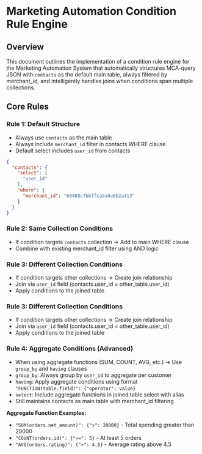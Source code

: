 # Marketing Automation Condition Rule Engine

## Overview

This document outlines the implementation of a condition rule engine for the Marketing Automation System that automatically structures MCA-query JSON with `contacts` as the default main table, always filtered by merchant_id, and intelligently handles joins when conditions span multiple collections.

## Core Rules

### Rule 1: Default Structure
- Always use `contacts` as the main table
- Always include `merchant_id` filter in contacts WHERE clause
- Default select includes `user_id` from contacts

```json
{
  "contacts": {
    "select": [
      "user_id"
    ],
    "where": {
      "merchant_id": "68468c7bbffca9a0a6b2a413"      
    }
  }
}
```

### Rule 2: Same Collection Conditions
- If condition targets `contacts` collection → Add to main WHERE clause
- Combine with existing merchant_id filter using AND logic

### Rule 3: Different Collection Conditions
- If condition targets other collections → Create join relationship
- Join via `user_id` field (contacts.user_id = other_table.user_id)
- Apply conditions to the joined table

### Rule 3: Different Collection Conditions
- If condition targets other collections → Create join relationship
- Join via `user_id` field (contacts.user_id = other_table.user_id)
- Apply conditions to the joined table

### Rule 4: Aggregate Conditions (Advanced)
- When using aggregate functions (SUM, COUNT, AVG, etc.) → Use `group_by` and `having` clauses
- `group_by`: Always group by `user_id` to aggregate per customer
- `having`: Apply aggregate conditions using format `"FUNCTION(table.field)": {"operator": value}`
- `select`: Include aggregate functions in joined table select with alias
- Still maintains contacts as main table with merchant_id filtering

**Aggregate Function Examples:**
- `"SUM(orders.net_amount)": {">": 20000}` - Total spending greater than 20000
- `"COUNT(orders.id)": {">=": 5}` - At least 5 orders
- `"AVG(orders.rating)": {">": 4.5}` - Average rating above 4.5